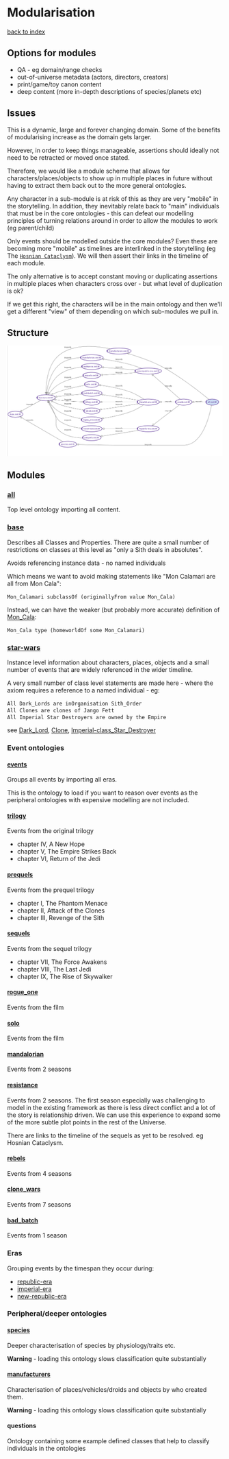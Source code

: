 # Modularisation

[back to index](index.md)

## Options for modules

* QA - eg domain/range checks
* out-of-universe metadata (actors, directors, creators)
* print/game/toy canon content
* deep content (more in-depth descriptions of species/planets etc)

## Issues

This is a dynamic, large and forever changing domain.
Some of the benefits of modularising increase as the domain gets larger.

However, in order to keep things manageable, assertions should ideally not need to be retracted or moved once stated.

Therefore, we would like a module scheme that allows for characters/places/objects to show up in multiple places in future without having to extract them back out to the more general ontologies. 

Any character in a  sub-module is at risk of this as they are very "mobile" in the storytelling.
In addition, they inevitably relate back to "main" individuals that must be in the core ontologies -
this can defeat our modelling principles of turning relations around in order to allow the modules to work (eg parent/child)

Only events should be modelled outside the core modules? Even these are becoming
more "mobile" as timelines are interlinked in the storytelling
(eg The [`Hosnian Cataclysm`](http://star-wars-ontology.herokuapp.com/individuals/-580865096/)).
We will then assert their links in the timeline of each module.

The only alternative is to accept constant moving or duplicating assertions in multiple places when characters cross over - but what level of duplication is ok?

If we get this right, the characters will be in the main ontology and then we'll
get a different "view" of them depending on which sub-modules we pull in.

## Structure

![Import Structure](imports.png)
    
## Modules

### [all](http://star-wars-ontology.herokuapp.com/ontologies/1076521066/)

Top level ontology importing all content.

### [base](http://star-wars-ontology.herokuapp.com/ontologies/1600905306/)

Describes all Classes and Properties.
There are quite a small number of restrictions on classes at this level
as "only a Sith deals in absolutes".

Avoids referencing instance data - no named individuals

Which means we want to avoid making statements like "Mon Calamari are all from Mon Cala":

    Mon_Calamari subclassOf (originallyFrom value Mon_Cala)

Instead, we can have the weaker (but probably more accurate) definition of [Mon_Cala](http://star-wars-ontology.herokuapp.com/individuals/-1227980342/):

    Mon_Cala type (homeworldOf some Mon_Calamari)

### [star-wars](http://star-wars-ontology.herokuapp.com/ontologies/2046084515/)

Instance level information about characters, places, objects and a
small number of events that are widely referenced in the wider timeline.

A very small number of class level statements are made here - where the
axiom requires a reference to a named individual - eg:

    All Dark_Lords are inOrganisation Sith_Order
    All Clones are clones of Jango Fett
    All Imperial Star Destroyers are owned by the Empire

see [Dark_Lord](http://star-wars-ontology.herokuapp.com/classes/-802425854/), 
[Clone](http://star-wars-ontology.herokuapp.com/classes/-887913695/),
[Imperial-class_Star_Destroyer](http://star-wars-ontology.herokuapp.com/classes/200918071/)


### Event ontologies

#### [events](http://star-wars-ontology.herokuapp.com/ontologies/-1519811390/)

Groups all events by importing all eras.

This is the ontology to load if you want to reason over events as the peripheral
ontologies with expensive modelling are not included.

#### [trilogy](http://star-wars-ontology.herokuapp.com/ontologies/1219913349/)

Events from the original trilogy

* chapter IV, A New Hope 
* chapter V, The Empire Strikes Back
* chapter VI, Return of the Jedi

#### [prequels](http://star-wars-ontology.herokuapp.com/ontologies/-477288162/)

Events from the prequel trilogy

* chapter I, The Phantom Menace
* chapter II, Attack of the Clones
* chapter III, Revenge of the Sith

#### [sequels](http://star-wars-ontology.herokuapp.com/ontologies/1997273779/)

Events from the sequel trilogy

* chapter VII, The Force Awakens
* chapter VIII, The Last Jedi
* chapter IX, The Rise of Skywalker

#### [rogue_one](http://star-wars-ontology.herokuapp.com/ontologies/2022284490/)

Events from the film

#### [solo](http://star-wars-ontology.herokuapp.com/ontologies/-1304173984/)

Events from the film

#### [mandalorian](http://star-wars-ontology.herokuapp.com/ontologies/-218785637/)

Events from 2 seasons

#### [resistance](http://star-wars-ontology.herokuapp.com/ontologies/910433378/)

Events from 2 seasons. The first season especially was challenging to model in the existing framework as there is less direct conflict and a lot of the story is relationship driven. We can use this experience to expand some of the more subtle plot points in the rest of the Universe.

There are links to the timeline of the sequels as yet to be resolved. eg Hosnian Cataclysm.

#### [rebels](http://star-wars-ontology.herokuapp.com/ontologies/-2033952650/)

Events from 4 seasons

#### [clone_wars](http://star-wars-ontology.herokuapp.com/ontologies/-224584084/)

Events from 7 seasons

#### [bad_batch](http://star-wars-ontology.herokuapp.com/ontologies/1898744479/)

Events from 1 season

### Eras

Grouping events by the timespan they occur during:

* [republic-era](http://star-wars-ontology.herokuapp.com/ontologies/1290432116/)
* [imperial-era](http://star-wars-ontology.herokuapp.com/ontologies/113414447/)
* [new-republic-era](http://star-wars-ontology.herokuapp.com/ontologies/2022931029/)

### Peripheral/deeper ontologies

#### [species](http://star-wars-ontology.herokuapp.com/ontologies/-852890927/)

Deeper characterisation of species by physiology/traits etc.

**Warning** - loading this ontology slows classification quite substantially

#### [manufacturers](http://star-wars-ontology.herokuapp.com/ontologies/-429733585/)

Characterisation of places/vehicles/droids and objects by who created them.

**Warning** - loading this ontology slows classification quite substantially

#### questions

Ontology containing some example defined classes that help to
classify individuals in the ontologies
